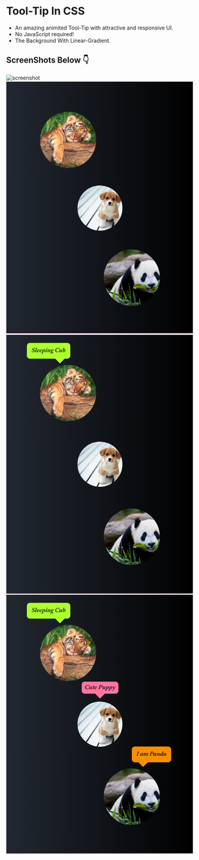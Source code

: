 # Tool-Tip In CSS

- An amazing animited Tool-Tip with attractive and responsive UI.
- No JavaScript required!
- The Background With Linear-Gradient.

## ScreenShots Below 👇

![screenshot](https://github.com/blackcodding/Tool-Tip/blob/master/Tooltip-Gif.gif)
![screenshot](https://github.com/blackcodding/Tool-Tip/blob/master/Responsive-page1.PNG)
![screenshot](https://github.com/blackcodding/Tool-Tip/blob/master/Responsive-page2.PNG)
![screenshot](https://github.com/blackcodding/Tool-Tip/blob/master/Responsive_page3.PNG)
